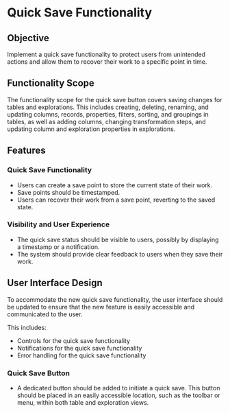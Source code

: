 # Quick Save Functionality

## Objective

Implement a quick save functionality to protect users from unintended actions and allow them to recover their work to a specific point in time.

## Functionality Scope

The functionality scope for the quick save button covers saving changes for tables and explorations. This includes creating, deleting, renaming, and updating columns, records, properties, filters, sorting, and groupings in tables, as well as adding columns, changing transformation steps, and updating column and exploration properties in explorations.

## Features

### Quick Save Functionality

- Users can create a save point to store the current state of their work.
- Save points should be timestamped.
- Users can recover their work from a save point, reverting to the saved state.

### Visibility and User Experience

- The quick save status should be visible to users, possibly by displaying a timestamp or a notification.
- The system should provide clear feedback to users when they save their work.

## User Interface Design

To accommodate the new quick save functionality, the user interface should be updated to ensure that the new feature is easily accessible and communicated to the user.

This includes:

- Controls for the quick save functionality
- Notifications for the quick save functionality
- Error handling for the quick save functionality

### Quick Save Button

- A dedicated button should be added to initiate a quick save. This button should be placed in an easily accessible location, such as the toolbar or menu, within both table and exploration views.